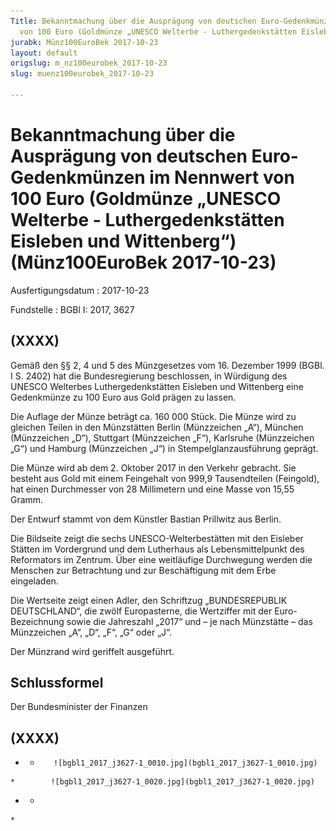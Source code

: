 ```yaml
---
Title: Bekanntmachung über die Ausprägung von deutschen Euro-Gedenkmünzen im Nennwert
  von 100 Euro (Goldmünze „UNESCO Welterbe - Luthergedenkstätten Eisleben und Wittenberg“)
jurabk: Münz100EuroBek 2017-10-23
layout: default
origslug: m_nz100eurobek_2017-10-23
slug: muenz100eurobek_2017-10-23

---
```


# Bekanntmachung über die Ausprägung von deutschen Euro-Gedenkmünzen im Nennwert von 100 Euro (Goldmünze „UNESCO Welterbe - Luthergedenkstätten Eisleben und Wittenberg“) (Münz100EuroBek 2017-10-23)

Ausfertigungsdatum
:   2017-10-23

Fundstelle
:   BGBl I: 2017, 3627


## (XXXX)

Gemäß den §§ 2, 4 und 5 des Münzgesetzes vom 16. Dezember 1999 (BGBl.
I S. 2402) hat die Bundesregierung beschlossen, in Würdigung des
UNESCO Welterbes Luthergedenkstätten Eisleben und Wittenberg eine
Gedenkmünze zu 100 Euro aus Gold prägen zu lassen.

Die Auflage der Münze beträgt ca. 160 000 Stück. Die Münze wird zu
gleichen Teilen in den Münzstätten Berlin (Münzzeichen „A“), München
(Münzzeichen „D“), Stuttgart (Münzzeichen „F“), Karlsruhe (Münzzeichen
„G“) und Hamburg (Münzzeichen „J“) in Stempelglanzausführung geprägt.

Die Münze wird ab dem 2. Oktober 2017 in den Verkehr gebracht. Sie
besteht aus Gold mit einem Feingehalt von 999,9 Tausendteilen
(Feingold), hat einen Durchmesser von 28 Millimetern und eine Masse
von 15,55 Gramm.

Der Entwurf stammt von dem Künstler Bastian Prillwitz aus Berlin.

Die Bildseite zeigt die sechs UNESCO-Welterbestätten mit den Eisleber
Stätten im Vordergrund und dem Lutherhaus als Lebensmittelpunkt des
Reformators im Zentrum. Über eine weitläufige Durchwegung werden die
Menschen zur Betrachtung und zur Beschäftigung mit dem Erbe
eingeladen.

Die Wertseite zeigt einen Adler, den Schriftzug „BUNDESREPUBLIK
DEUTSCHLAND“, die zwölf Europasterne, die Wertziffer mit der Euro-
Bezeichnung sowie die Jahreszahl „2017“ und – je nach Münzstätte – das
Münzzeichen „A“, „D“, „F“, „G“ oder „J“.

Der Münzrand wird geriffelt ausgeführt.


## Schlussformel

Der Bundesminister der Finanzen


## (XXXX)


*    *        ![bgbl1_2017_j3627-1_0010.jpg](bgbl1_2017_j3627-1_0010.jpg)
    *        ![bgbl1_2017_j3627-1_0020.jpg](bgbl1_2017_j3627-1_0020.jpg)

*    *
    *


